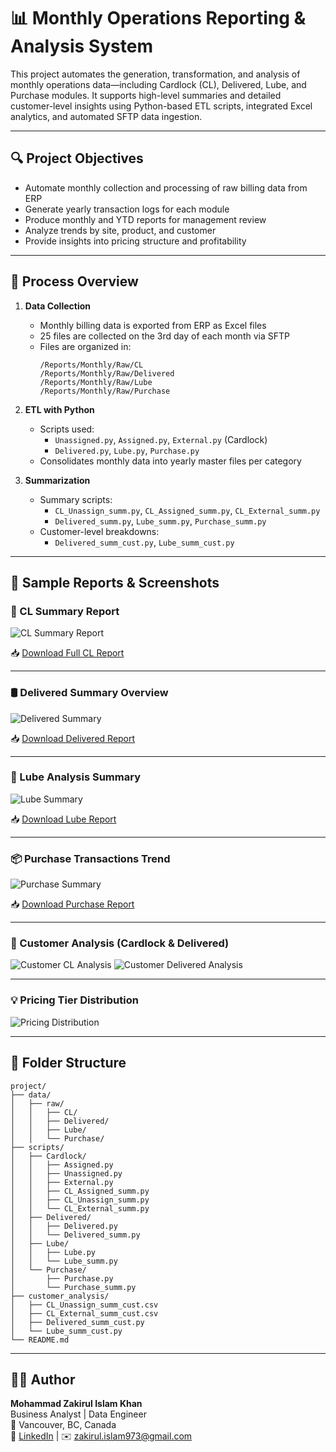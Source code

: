 # 📊 Monthly Operations Reporting & Analysis System

This project automates the generation, transformation, and analysis of monthly operations data—including Cardlock (CL), Delivered, Lube, and Purchase modules. It supports high-level summaries and detailed customer-level insights using Python-based ETL scripts, integrated Excel analytics, and automated SFTP data ingestion.

---

## 🔍 Project Objectives

- Automate monthly collection and processing of raw billing data from ERP
- Generate yearly transaction logs for each module
- Produce monthly and YTD reports for management review
- Analyze trends by site, product, and customer
- Provide insights into pricing structure and profitability

---

## 🧠 Process Overview

1. **Data Collection**
   - Monthly billing data is exported from ERP as Excel files
   - 25 files are collected on the 3rd day of each month via SFTP
   - Files are organized in:
     ```
     /Reports/Monthly/Raw/CL
     /Reports/Monthly/Raw/Delivered
     /Reports/Monthly/Raw/Lube
     /Reports/Monthly/Raw/Purchase
     ```

2. **ETL with Python**
   - Scripts used:
     - `Unassigned.py`, `Assigned.py`, `External.py` (Cardlock)
     - `Delivered.py`, `Lube.py`, `Purchase.py`
   - Consolidates monthly data into yearly master files per category

3. **Summarization**
   - Summary scripts:
     - `CL_Unassign_summ.py`, `CL_Assigned_summ.py`, `CL_External_summ.py`
     - `Delivered_summ.py`, `Lube_summ.py`, `Purchase_summ.py`
   - Customer-level breakdowns:
     - `Delivered_summ_cust.py`, `Lube_summ_cust.py`

---

## 🧾 Sample Reports & Screenshots

### 📘 CL Summary Report

![CL Summary Report](images/cl_summary.png)

📥 [Download Full CL Report](https://github.com/data-analyst-portfolio-web/data-analyst-portfolio/blob/main/Automated%20ERP-Based%20Monthly%20Transactional%20Reporting/Reports/CL_Report_2025.xlsx)

---

### 🛢️ Delivered Summary Overview

![Delivered Summary](images/delivered_summary.png)

📥 [Download Delivered Report](https://github.com/data-analyst-portfolio-web/data-analyst-portfolio/blob/main/Automated%20ERP-Based%20Monthly%20Transactional%20Reporting/Reports/Delivered_Report_2025.xlsx)

---

### 🧴 Lube Analysis Summary

![Lube Summary](images/lube_summary.png)

📥 [Download Lube Report](https://github.com/data-analyst-portfolio-web/data-analyst-portfolio/blob/main/Automated%20ERP-Based%20Monthly%20Transactional%20Reporting/Reports/Lube_Report_2025.xlsx)

---

### 📦 Purchase Transactions Trend

![Purchase Summary](images/purchase_summary.png)

📥 [Download Purchase Report](https://github.com/data-analyst-portfolio-web/data-analyst-portfolio/blob/main/Automated%20ERP-Based%20Monthly%20Transactional%20Reporting/Reports/Purchase_Report_2025.xlsx)

---

### 👥 Customer Analysis (Cardlock & Delivered)

![Customer CL Analysis](images/customer_cl.png)
![Customer Delivered Analysis](images/customer_delivered.png)

---

### 💡 Pricing Tier Distribution

![Pricing Distribution](images/pricing_distribution.png)

---

## 📂 Folder Structure

```
project/
├── data/
│   ├── raw/
│   │   ├── CL/
│   │   ├── Delivered/
│   │   ├── Lube/
│   │   └── Purchase/
├── scripts/
│   ├── Cardlock/
│   │   ├── Assigned.py
│   │   ├── Unassigned.py
│   │   ├── External.py
│   │   ├── CL_Assigned_summ.py
│   │   ├── CL_Unassign_summ.py
│   │   └── CL_External_summ.py
│   ├── Delivered/
│   │   ├── Delivered.py
│   │   └── Delivered_summ.py
│   ├── Lube/
│   │   ├── Lube.py
│   │   └── Lube_summ.py
│   └── Purchase/
│       ├── Purchase.py
│       └── Purchase_summ.py
├── customer_analysis/
│   ├── CL_Unassign_summ_cust.csv
│   ├── CL_External_summ_cust.csv
│   ├── Delivered_summ_cust.py
│   └── Lube_summ_cust.py
└── README.md
```

---

## 👨‍💼 Author

**Mohammad Zakirul Islam Khan**  
Business Analyst | Data Engineer  
📍 Vancouver, BC, Canada  
🔗 [LinkedIn](https://www.linkedin.com/in/mzik) | ✉️ zakirul.islam973@gmail.com
